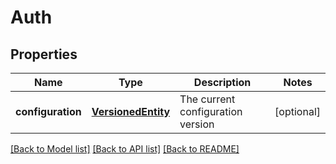 # Auth

## Properties
Name | Type | Description | Notes
------------ | ------------- | ------------- | -------------
**configuration** | [**VersionedEntity**](VersionedEntity.md) | The current configuration version | [optional] 

[[Back to Model list]](../README.md#documentation-for-models) [[Back to API list]](../README.md#documentation-for-api-endpoints) [[Back to README]](../README.md)



